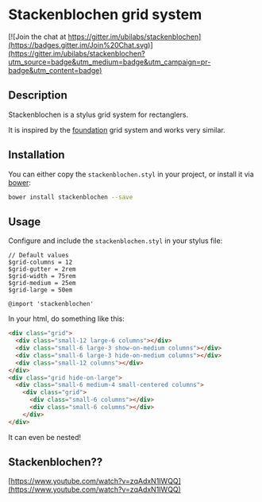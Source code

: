 # Stackenblochen grid system

[![Join the chat at https://gitter.im/ubilabs/stackenblochen](https://badges.gitter.im/Join%20Chat.svg)](https://gitter.im/ubilabs/stackenblochen?utm_source=badge&utm_medium=badge&utm_campaign=pr-badge&utm_content=badge)

## Description

Stackenblochen is a stylus grid system for rectanglers.

It is inspired by the [foundation](http://foundation.zurb.com/docs/components/grid.html) grid system and works very similar.

## Installation

You can either copy the `stackenblochen.styl` in your project, or install it via [bower](http://bower.io/):

```sh
bower install stackenblochen --save
```

## Usage

Configure and include the `stackenblochen.styl` in your stylus file:

```stylus
// Default values
$grid-columns = 12
$grid-gutter = 2rem
$grid-width = 75rem
$grid-medium = 25em
$grid-large = 50em

@import 'stackenblochen'
```

In your html, do something like this:

```html
<div class="grid">
  <div class="small-12 large-6 columns"></div>
  <div class="small-6 large-3 show-on-medium columns"></div>
  <div class="small-6 large-3 hide-on-medium columns"></div>
  <div class="small-12 columns"></div>
</div>
<div class="grid hide-on-large">
  <div class="small-6 medium-4 small-centered columns">
    <div class="grid">
      <div class="small-6 columns"></div>
      <div class="small-6 columns"></div>
    </div>
</div>
```

It can even be nested!

## Stackenblochen??

[https://www.youtube.com/watch?v=zqAdxN1IWQQ](https://www.youtube.com/watch?v=zqAdxN1IWQQ)
